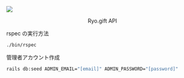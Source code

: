 <a href="https://codeclimate.com/github/ryogift/ryogift-api/maintainability"><img src="https://api.codeclimate.com/v1/badges/dcd0f7c7ba4f7860ca47/maintainability" /></a>

<p align="center">
  <p align="center">Ryo.gift API</p>
</p>

rspec の実行方法

```sh
./bin/rspec
```

管理者アカウント作成

```sh
rails db:seed ADMIN_EMAIL="[email]" ADMIN_PASSWORD="[password]"
```
